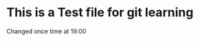 <!--
 * @Description: 
 * @Version: 
 * @Author: William
 * @Date: 2021-08-17 18:56:41
 * @LastEditors: William
 * @LastEditTime: 2021-08-17 19:00:18
-->

# This is a Test file for git learning

Changed once time at 19:00

